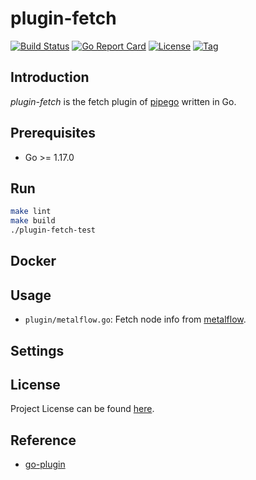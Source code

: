 # plugin-fetch

[![Build Status](https://github.com/pipego/plugin-fetch/workflows/ci/badge.svg?branch=main&event=push)](https://github.com/pipego/plugin-fetch/actions?query=workflow%3Aci)
[![Go Report Card](https://goreportcard.com/badge/github.com/pipego/plugin-fetch)](https://goreportcard.com/report/github.com/pipego/plugin-fetch)
[![License](https://img.shields.io/github/license/pipego/plugin-fetch.svg)](https://github.com/pipego/plugin-fetch/blob/main/LICENSE)
[![Tag](https://img.shields.io/github/tag/pipego/plugin-fetch.svg)](https://github.com/pipego/plugin-fetch/tags)



## Introduction

*plugin-fetch* is the fetch plugin of [pipego](https://github.com/pipego) written in Go.



## Prerequisites

- Go >= 1.17.0



## Run

```bash
make lint
make build
./plugin-fetch-test
```



## Docker



## Usage

- `plugin/metalflow.go`: Fetch node info from [metalflow](https://github.com/devops-metalflow).



## Settings



## License

Project License can be found [here](LICENSE).



## Reference

- [go-plugin](https://github.com/hashicorp/go-plugin)
